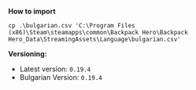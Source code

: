 **How to import**
```shell
cp .\bulgarian.csv 'C:\Program Files (x86)\Steam\steamapps\common\Backpack Hero\Backpack Hero_Data\StreamingAssets\Language\bulgarian.csv'
```


**Versioning:**

- Latest version: `0.19.4`
- Bulgarian Version: `0.19.4`
